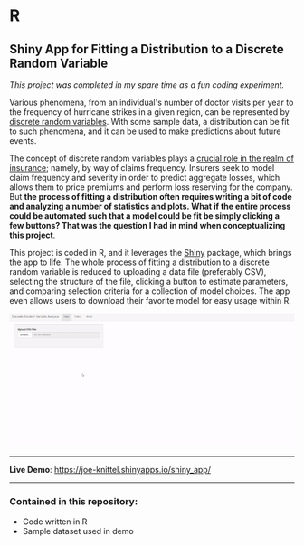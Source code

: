 # R

## Shiny App for Fitting a Distribution to a Discrete Random Variable

*This project was completed in my spare time as a fun coding experiment.*

Various phenomena, from an individual's number of doctor visits per year to the frequency of hurricane strikes in a given region, can be represented by <a href = "https://courses.lumenlearning.com/boundless-statistics/chapter/discrete-random-variables/">discrete random variables</a>. With some sample data, a distribution can be fit to such phenomena, and it can be used to make predictions about future events. 

The concept of discrete random variables plays a <a href = "https://openacttexts.github.io/Loss-Data-Analytics/C-Frequency-Modeling.html">crucial role in the realm of insurance</a>; namely, by way of claims frequency. Insurers seek to model claim frequency and severity in order to predict aggregate losses, which allows them to price premiums and perform loss reserving for the company. But **the process of fitting a distribution often requires writing a bit of code and analyzing a number of statistics and plots. What if the entire process could be automated such that a model could be fit be simply clicking a few buttons? That was the question I had in mind when conceptualizing this project**.

This project is coded in R, and it leverages the <a href = "https://shiny.rstudio.com/">Shiny</a> package, which brings the app to life. The whole process of fitting a distribution to a discrete random variable is reduced to uploading a data file (preferably CSV), selecting the structure of the file, clicking a button to estimate parameters, and comparing selection criteria for a collection of model choices. The app even allows users to download their favorite model for easy usage within R.  


<img src = "https://raw.githubusercontent.com/JoeKnittel/R/main/Images/demo2.gif">

<hr>

**Live Demo**: <a href = "https://joe-knittel.shinyapps.io/shiny_app/" target = "_blank">https://joe-knittel.shinyapps.io/shiny_app/</a>

<hr>

### Contained in this repository:

- Code written in R
- Sample dataset used in demo
